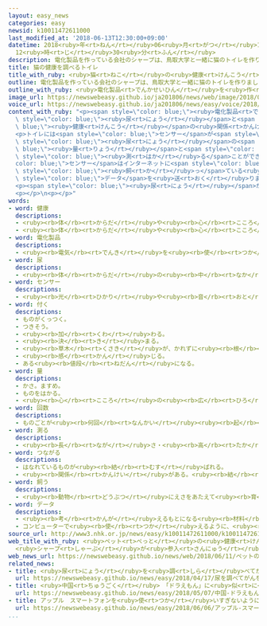```yaml
---
layout: easy_news
categories: easy
newsid: k10011472611000
last_modified_at: '2018-06-13T12:30:00+09:00'
datetime: 2018<ruby>年<rt>ねん</rt></ruby>06<ruby>月<rt>がつ</rt></ruby>13<ruby>日<rt>にち</rt></ruby>
  12<ruby>時<rt>じ</rt></ruby>30<ruby>分<rt>ふん</rt></ruby>
description: 電化製品を作っている会社のシャープは、鳥取大学と一緒に猫のトイレを作りました。
title: 猫の健康を調べるトイレ
title_with_ruby: <ruby>猫<rt>ねこ</rt></ruby>の<ruby>健康<rt>けんこう</rt></ruby>を<ruby>調<rt>しら</rt></ruby>べるトイレ
outline: 電化製品を作っている会社のシャープは、鳥取大学と一緒に猫のトイレを作りました。
outline_with_ruby: <ruby>電化製品<rt>でんかせいひん</rt></ruby>を<ruby>作<rt>つく</rt></ruby>っている<ruby>会社<rt>かいしゃ</rt></ruby>のシャープは、<ruby>鳥取<rt>とっとり</rt></ruby><ruby>大学<rt>だいがく</rt></ruby>と<ruby>一緒<rt>いっしょ</rt></ruby>に<ruby>猫<rt>ねこ</rt></ruby>のトイレを<ruby>作<rt>つく</rt></ruby>りました。
image_url: https://newswebeasy.github.io/ja201806/news/web/image/2018/06/11/K10011472611_1806111553_1806111639_01_03.jpg
voice_url: https://newswebeasy.github.io/ja201806/news/easy/voice/2018/06/13/k10011472611000.mp4
content_with_ruby: "<p><span style=\"color: blue;\"><ruby>電化製品<rt>でんかせいひん</rt></ruby></span>を<ruby>作<rt>つく</rt></ruby>っている<ruby>会社<rt>かいしゃ</rt></ruby>のシャープは、<ruby>鳥取<rt>とっとり</rt></ruby><ruby>大学<rt>だいがく</rt></ruby>と<ruby>一緒<rt>いっしょ</rt></ruby>に<ruby>猫<rt>ねこ</rt></ruby>のトイレを<ruby>作<rt>つく</rt></ruby>りました。<ruby>鳥取<rt>とっとり</rt></ruby><ruby>大学<rt>だいがく</rt></ruby>は<ruby>猫<rt>ねこ</rt></ruby>の<span\
  \ style=\"color: blue;\"><ruby>尿<rt>にょう</rt></ruby></span>と<span style=\"color:\
  \ blue;\"><ruby>健康<rt>けんこう</rt></ruby></span>の<ruby>関係<rt>かんけい</rt></ruby>を<ruby>研究<rt>けんきゅう</rt></ruby>しています。</p>\n\
  <p>トイレには<span style=\"color: blue;\">センサー</span>が<span style=\"color: blue;\">つい</span>ていて、<ruby>猫<rt>ねこ</rt></ruby>の<ruby>体<rt>からだ</rt></ruby>の<ruby>重<rt>おも</rt></ruby>さや<span\
  \ style=\"color: blue;\"><ruby>尿<rt>にょう</rt></ruby></span>の<span style=\"color:\
  \ blue;\"><ruby>量<rt>りょう</rt></ruby></span>と<span style=\"color: blue;\"><ruby>回数<rt>かいすう</rt></ruby></span>、トイレにいた<ruby>時間<rt>じかん</rt></ruby>を<span\
  \ style=\"color: blue;\"><ruby>測<rt>はか</rt></ruby>る</span>ことができます。<span style=\"\
  color: blue;\">センサー</span>はインターネットに<span style=\"color: blue;\">つながっ</span>ていて、<ruby>猫<rt>ねこ</rt></ruby>を<span\
  \ style=\"color: blue;\"><ruby>飼<rt>か</rt></ruby>っ</span>ている<ruby>人<rt>ひと</rt></ruby>のスマートフォンに<span\
  \ style=\"color: blue;\">データ</span>を<ruby>送<rt>おく</rt></ruby>ります。</p>\n<p>このトイレは<ruby>来月<rt>らいげつ</rt></ruby>から<ruby>売<rt>う</rt></ruby>り<ruby>始<rt>はじ</rt></ruby>めます。トイレの<ruby>値段<rt>ねだん</rt></ruby>は２<ruby>万<rt>まん</rt></ruby>５０００<ruby>円<rt>えん</rt></ruby>ぐらいで、スマートフォンのアプリは１か<ruby>月<rt>げつ</rt></ruby>３００<ruby>円<rt>えん</rt></ruby>で<ruby>利用<rt>りよう</rt></ruby>できます。</p>\n\
  <p><span style=\"color: blue;\"><ruby>尿<rt>にょう</rt></ruby></span>がとても<ruby>少<rt>すく</rt></ruby>なくなったり、トイレにいる<ruby>時間<rt>じかん</rt></ruby>が<ruby>長<rt>なが</rt></ruby>くなった<ruby>場合<rt>ばあい</rt></ruby>は、<ruby>猫<rt>ねこ</rt></ruby>を<ruby>病院<rt>びょういん</rt></ruby>に<ruby>連<rt>つ</rt></ruby>れて<ruby>行<rt>い</rt></ruby>くことを<ruby>考<rt>かんが</rt></ruby>えてほしいと<ruby>会社<rt>かいしゃ</rt></ruby>は<ruby>言<rt>い</rt></ruby>っています。</p>\n\
  <p></p>\n<p></p>"
words:
- word: 健康
  descriptions:
  - <ruby><rb>体</rb><rt>からだ</rt></ruby>や<ruby><rb>心</rb><rt>こころ</rt></ruby>に<ruby><rb>悪</rb><rt>わる</rt></ruby>いところがなく、<ruby><rb>元気</rb><rt>げんき</rt></ruby>なようす。
  - <ruby><rb>体</rb><rt>からだ</rt></ruby>や<ruby><rb>心</rb><rt>こころ</rt></ruby>のぐあい。
- word: 電化製品
  descriptions:
  - <ruby><rb>電気</rb><rt>でんき</rt></ruby>を<ruby><rb>使</rb><rt>つか</rt></ruby>って、はたらかせる<ruby><rb>機械</rb><rt>きかい</rt></ruby>。<ruby><rb>電気冷蔵庫</rb><rt>でんきれいぞうこ</rt></ruby>・<ruby><rb>電気洗濯機</rb><rt>でんきせんたくき</rt></ruby>など。
- word: 尿
  descriptions:
  - <ruby><rb>体</rb><rt>からだ</rt></ruby>の<ruby><rb>中</rb><rt>なか</rt></ruby>のいらなくなった<ruby><rb>水分</rb><rt>すいぶん</rt></ruby>や<ruby><rb>物質</rb><rt>ぶっしつ</rt></ruby>が、<ruby><rb>体外</rb><rt>たいがい</rt></ruby>に<ruby><rb>出</rb><rt>だ</rt></ruby>されるもの。<ruby><rb>小便</rb><rt>しょうべん</rt></ruby>。おしっこ。
- word: センサー
  descriptions:
  - <ruby><rb>光</rb><rt>ひかり</rt></ruby>や<ruby><rb>音</rb><rt>おと</rt></ruby>、<ruby><rb>温度</rb><rt>おんど</rt></ruby>などに<ruby><rb>反応</rb><rt>はんのう</rt></ruby>して、<ruby><rb>電気的</rb><rt>でんきてき</rt></ruby>な<ruby><rb>信号</rb><rt>しんごう</rt></ruby>を<ruby><rb>送</rb><rt>おく</rt></ruby>る<ruby><rb>装置</rb><rt>そうち</rt></ruby>。
- word: 付く
  descriptions:
  - ものがくっつく。
  - つきそう。
  - <ruby><rb>加</rb><rt>くわ</rt></ruby>わる。
  - <ruby><rb>決</rb><rt>き</rt></ruby>まる。
  - <ruby><rb>草木</rb><rt>くさき</rt></ruby>が、かれずに<ruby><rb>根</rb><rt>ね</rt></ruby>をおろす。
  - <ruby><rb>感</rb><rt>かん</rt></ruby>じる。
  - ある<ruby><rb>値段</rb><rt>ねだん</rt></ruby>になる。
- word: 量
  descriptions:
  - かさ。ますめ。
  - ものをはかる。
  - <ruby><rb>心</rb><rt>こころ</rt></ruby>の<ruby><rb>広</rb><rt>ひろ</rt></ruby>さ。<ruby><rb>能力</rb><rt>のうりょく</rt></ruby>の<ruby><rb>大</rb><rt>おお</rt></ruby>きさ。
- word: 回数
  descriptions:
  - ものごとが<ruby><rb>何回</rb><rt>なんかい</rt></ruby><ruby><rb>起</rb><rt>お</rt></ruby>こったか、<ruby><rb>行</rb><rt>おこな</rt></ruby>われたかという<ruby><rb>数</rb><rt>かず</rt></ruby>。
- word: 測る
  descriptions:
  - <ruby><rb>長</rb><rt>なが</rt></ruby>さ・<ruby><rb>高</rb><rt>たか</rt></ruby>さ・<ruby><rb>深</rb><rt>ふか</rt></ruby>さ・<ruby><rb>広</rb><rt>ひろ</rt></ruby>さなどを<ruby><rb>調</rb><rt>しら</rt></ruby>べる。
- word: つながる
  descriptions:
  - はなれているものが<ruby><rb>結</rb><rt>むす</rt></ruby>ばれる。
  - <ruby><rb>関係</rb><rt>かんけい</rt></ruby>がある。<ruby><rb>結</rb><rt>むす</rt></ruby>びつく。
- word: 飼う
  descriptions:
  - <ruby><rb>動物</rb><rt>どうぶつ</rt></ruby>にえさをあたえて<ruby><rb>育</rb><rt>そだ</rt></ruby>てる。
- word: データ
  descriptions:
  - <ruby><rb>考</rb><rt>かんが</rt></ruby>えるもとになる<ruby><rb>材料</rb><rt>ざいりょう</rt></ruby>や<ruby><rb>事実</rb><rt>じじつ</rt></ruby>。
  - コンピューターで<ruby><rb>使</rb><rt>つか</rt></ruby>えるように、<ruby><rb>数字</rb><rt>すうじ</rt></ruby>や<ruby><rb>記号</rb><rt>きごう</rt></ruby>に<ruby><rb>置</rb><rt>お</rt></ruby>きかえられた<ruby><rb>資料</rb><rt>しりょう</rt></ruby>。
source_url: http://www3.nhk.or.jp/news/easy/k10011472611000/k10011472611000.html
web_title_with_ruby: <ruby>ペット<rt>ぺっと</rt></ruby>の<ruby>健康<rt>けんこう</rt></ruby><ruby>管理<rt>かんり</rt></ruby>もＩｏＴで
  <ruby>シャープ<rt>しゃーぷ</rt></ruby>が<ruby>参入<rt>さんにゅう</rt></ruby>
web_news_url: https://newswebeasy.github.io/news/web/2018/06/11/ペットの健康管理もIoTで-シャープが参入
related_news:
- title: <ruby>尿<rt>にょう</rt></ruby>を<ruby>調<rt>しら</rt></ruby>べてがんを<ruby>見<rt>み</rt></ruby>つける　<ruby>世界<rt>せかい</rt></ruby>で<ruby>初<rt>はじ</rt></ruby>めての<ruby>実験<rt>じっけん</rt></ruby>
  url: https://newswebeasy.github.io/news/easy/2018/04/17/尿を調べてがんを見つける-世界で初めての実験
- title: <ruby>中国<rt>ちゅうごく</rt></ruby>　「ドラえもん」に<ruby>似<rt>に</rt></ruby>たキャラクターの<ruby>商標登録<rt>しょうひょうとうろく</rt></ruby>はだめ
  url: https://newswebeasy.github.io/news/easy/2018/05/07/中国-ドラえもんに似たキャラクターの商標登録はだめ
- title: アップル　スマートフォンを<ruby>使<rt>つか</rt></ruby>いすぎないようにする<ruby>機能<rt>きのう</rt></ruby>
  url: https://newswebeasy.github.io/news/easy/2018/06/06/アップル-スマートフォンを使いすぎないようにする機能
...
```

